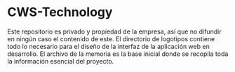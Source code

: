 # CWS-Technology

Este repositorio es privado y propiedad de la empresa, así que no difundir en ningún caso el contenido de este.
El directorio de logotipos contiene todo lo necesario para el diseño de la interfaz de la aplicación web en desarrollo.
El archivo de la memoria es la base inicial donde se recopila toda la información esencial del proyecto.
